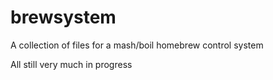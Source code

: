 # brewsystem
A collection of files for a mash/boil homebrew control system

All still very much in progress
